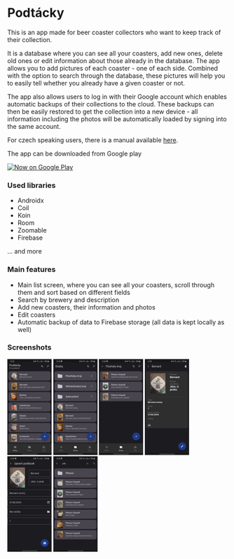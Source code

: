 # Podtácky

This is an app made for beer coaster collectors who want to keep track of their collection.

It is a database where you can see all your coasters, add new ones, delete old ones or edit information about those already in the database. 
The app allows you to add pictures of each coaster - one of each side. 
Combined with the option to search through the database, these pictures will help you to easily tell whether you already have a given coaster or not.

The app also allows users to log in with their Google account which enables automatic backups of their collections to the cloud. These backups can then be easily restored to get the collection into a new device - all information including the photos will be automatically loaded by signing into the same account.

For czech speaking users, there is a manual available [here](https://github.com/tonda2/Podtacky/blob/master/navod.pdf).

The app can be downloaded from Google play

[<img alt='Now on Google Play' height="80px" src='https://play.google.com/intl/en_us/badges/static/images/badges/en_badge_web_generic.png'/>](https://play.google.com/store/apps/details?id=cz.tonda2.podtacky)

### Used libraries
- Androidx
- Coil
- Koin
- Room
- Zoomable
- Firebase
  
... and more

### Main features
- Main list screen, where you can see all your coasters, scroll through them and sort based on different fields
- Search by brewery and description
- Add new coasters, their information and photos
- Edit coasters
- Automatic backup of data to Firebase storage (all data is kept locally as well)

### Screenshots

<img src="screenshots/sc1.jpg" alt="Main list screen" style="width:20%;"/>  <img src="screenshots/sc2.jpg" alt="Folder list screen" style="width:20%;"/>  <img src="screenshots/sc3.jpg" alt="Folder detail screen" style="width:20%;"/>  <img src="screenshots/sc4.jpg" alt="Coaster detail screen" style="width:20%;"/> <img src="screenshots/sc5.jpg" alt="Coaster edit screen" style="width:20%;"/> <img src="screenshots/sc6.jpg" alt="Search screen" style="width:20%;"/>

